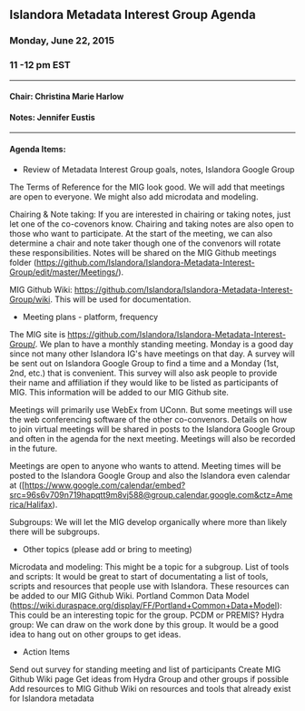 ## Islandora Metadata Interest Group Agenda
### Monday, June 22, 2015
### 11 -12 pm EST
---
#### Chair: Christina Marie Harlow
#### Notes: Jennifer Eustis

---
#### Agenda Items:
- Review of Metadata Interest Group goals, notes, Islandora Google Group  

The Terms of Reference for the MIG look good. We will add that meetings are open to everyone. We might also add microdata and modeling.

Chairing & Note taking: If you are interested in chairing or taking notes, just let one of the co-covenors know. Chairing and taking notes are also open to those who want to participate. At the start of the meeting, we can also determine a chair and note taker though one of the convenors will rotate these responsibilities. Notes will be shared on the MIG Github meetings folder (https://github.com/Islandora/Islandora-Metadata-Interest-Group/edit/master/Meetings/). 

MIG Github Wiki: https://github.com/Islandora/Islandora-Metadata-Interest-Group/wiki. This will be used for documentation.


- Meeting plans - platform, frequency  

The MIG site is https://github.com/Islandora/Islandora-Metadata-Interest-Group/. We plan to have a monthly standing meeting. Monday is a good day since not many other Islandora IG's have meetings on that day. A survey will be sent out on Islandora Google Group to find a time and a Monday (1st, 2nd, etc.) that is convenient. This survey will also ask people to provide their name and affiliation if they would like to be listed as participants of MIG. This information will be added to our MIG Github site. 

Meetings will primarily use WebEx from UConn. But some meetings will use the web conferencing software of the other co-convenors. Details on how to join virtual meetings will be shared in posts to the Islandora Google Group and often in the agenda for the next meeting. Meetings will also be recorded in the future.

Meetings are open to anyone who wants to attend. Meeting times will be posted to the Islandora Google Group and also the Islandora even calendar at ([https://www.google.com/calendar/embed?src=96s6v709n719hapqtt9m8vj588@group.calendar.google.com&ctz=America/Halifax).

Subgroups: We will let the MIG develop organically where more than likely there will be subgroups.

- Other topics (please add or bring to meeting)  

Microdata and modeling: This might be a topic for a subgroup.
List of tools and scripts: It would be great to start of documentating a list of tools, scripts and resources that people use with Islandora. These resources can be added to our MIG Github Wiki.
Portland Common Data Model (https://wiki.duraspace.org/display/FF/Portland+Common+Data+Model): This could be an interesting topic for the group. PCDM or PREMIS?
Hydra group: We can draw on the work done by this group. It would be a good idea to hang out on other groups to get ideas.

- Action Items  

Send out survey for standing meeting and list of participants
Create MIG Github Wiki page
Get ideas from Hydra Group and other groups if possible
Add resources to MIG Github Wiki on resources and tools that already exist for Islandora metadata

